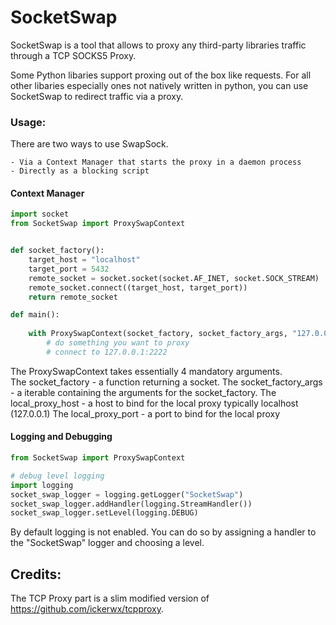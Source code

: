 # SocketSwap

SocketSwap is a tool that allows to proxy any third-party libraries traffic through a TCP SOCKS5 Proxy.

Some Python libaries support proxing out of the box like requests.
For all other libaries especially ones not natively written in python, you can use SocketSwap to redirect traffic via a proxy.

### Usage:

There are two ways to use SwapSock. 

    - Via a Context Manager that starts the proxy in a daemon process
    - Directly as a blocking script

#### Context Manager

```python 
import socket
from SocketSwap import ProxySwapContext


def socket_factory():
    target_host = "localhost"
    target_port = 5432
    remote_socket = socket.socket(socket.AF_INET, socket.SOCK_STREAM)
    remote_socket.connect((target_host, target_port))
    return remote_socket

def main():
    
    with ProxySwapContext(socket_factory, socket_factory_args, "127.0.0.1", 2222):
        # do something you want to proxy
        # connect to 127.0.0.1:2222

```
The ProxySwapContext takes essentially 4 mandatory arguments.  
The socket_factory - a function returning a socket.
The socket_factory_args - a iterable containing the arguments for the socket_factory.
The local_proxy_host - a host to bind for the local proxy typically localhost (127.0.0.1)
The local_proxy_port - a port to bind for the local proxy


#### Logging and Debugging
```python 
from SocketSwap import ProxySwapContext

# debug level logging
import logging
socket_swap_logger = logging.getLogger("SocketSwap")
socket_swap_logger.addHandler(logging.StreamHandler())
socket_swap_logger.setLevel(logging.DEBUG)

```
By default logging is not enabled. You can do so by assigning a handler to the "SocketSwap" logger and choosing a level.

## Credits:

The TCP Proxy part is a slim modified version of https://github.com/ickerwx/tcpproxy.